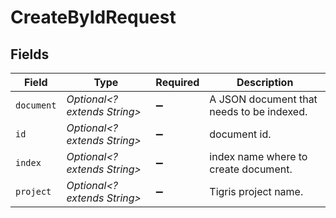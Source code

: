 # CreateByIdRequest


## Fields

| Field                                     | Type                                      | Required                                  | Description                               |
| ----------------------------------------- | ----------------------------------------- | ----------------------------------------- | ----------------------------------------- |
| `document`                                | *Optional<? extends String>*              | :heavy_minus_sign:                        | A JSON document that needs to be indexed. |
| `id`                                      | *Optional<? extends String>*              | :heavy_minus_sign:                        | document id.                              |
| `index`                                   | *Optional<? extends String>*              | :heavy_minus_sign:                        | index name where to create document.      |
| `project`                                 | *Optional<? extends String>*              | :heavy_minus_sign:                        | Tigris project name.                      |